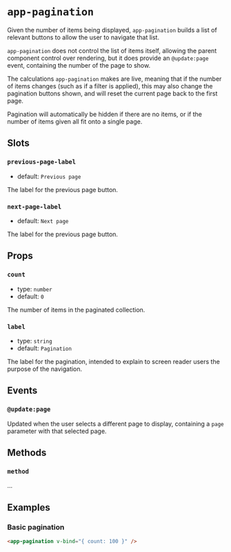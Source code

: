 # `app-pagination`

Given the number of items being displayed, `app-pagination` builds a list of relevant buttons to allow the user to navigate that list.

`app-pagination` does not control the list of items itself, allowing the parent component control over rendering, but it does provide an `@update:page` event, containing the number of the page to show.

The calculations `app-pagination` makes are live, meaning that if the number of items changes (such as if a filter is applied), this may also change the pagination buttons shown, and will reset the current page back to the first page.

Pagination will automatically be hidden if there are no items, or if the number of items given all fit onto a single page.

## Slots

### `previous-page-label`

- default: `Previous page`

The label for the previous page button.

### `next-page-label`

- default: `Next page`

The label for the previous page button.

## Props

### `count`

- type: `number`
- default: `0`

The number of items in the paginated collection.

### `label`

- type: `string`
- default: `Pagination`

The label for the pagination, intended to explain to screen reader users the purpose of the navigation.

## Events

### `@update:page`

Updated when the user selects a different page to display, containing a `page` parameter with that selected page.

## Methods

### `method`

...

## Examples

### Basic pagination

```html
<app-pagination v-bind="{ count: 100 }" />
```
